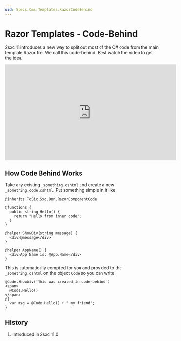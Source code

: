 ```yaml
---
uid: Specs.Cms.Templates.RazorCodeBehind
---
```

# Razor Templates - Code-Behind

2sxc 11 introduces a new way to split out most of the C# code from the main template Razor file. We call this code-behind. Best watch the video to get the idea. 

<iframe width="560" height="315" src="https://www.youtube.com/embed/wIa23gy26js" frameborder="0" allow="accelerometer; autoplay; encrypted-media; gyroscope; picture-in-picture" allowfullscreen></iframe>

## How Code Behind Works

Take any existing `_something.cshtml` and create a new `_something.code.cshtml`. Put something simple in it like 

```cshtml
@inherits ToSic.Sxc.Dnn.RazorComponentCode

@functions {
  public string Hello() {
    return "Hello from inner code";
  }
}

@helper ShowDiv(string message) {
  <div>@message</div>
}

@helper AppName() {
  <div>App Name is: @App.Name</div>
}
```

This is automatically compiled for you and provided to the `_something.cshtml` on the object `Code` so you can write

```cshtml
@Code.ShowDiv("This was created in code-behind")
<span>
  @Code.Hello()
</span>
@{
  var msg = @Code.Hello() + " my friend";
}
```

## History

1. Introduced in 2sxc 11.0